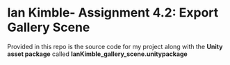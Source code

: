 # Ian Kimble- Assignment 4.2: Export Gallery Scene

Provided in this repo is the source code for my project along with the **Unity asset package** called **IanKimble_gallery_scene.unitypackage**
